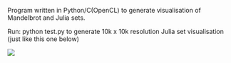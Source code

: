 Program written in Python/C(OpenCL) to generate visualisation of Mandelbrot and Julia sets.

Run: python test.py
to generate 10k x 10k resolution Julia set visualisation (just like this one below)

![](https://github.com/JerzySpendel/Mandelbrot/blob/master/test1.png)
